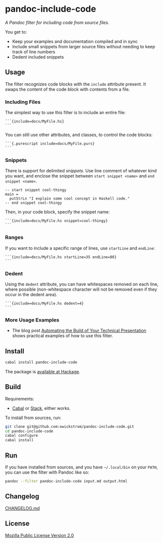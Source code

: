 # pandoc-include-code

_A Pandoc filter for including code from source files._

You get to:

* Keep your examples and documentation compiled and in sync
* Include small snippets from larger source files without needing to keep
  track of line numbers
* Dedent included snippets

## Usage

The filter recognizes code blocks with the `include` attribute present. It
swaps the content of the code block with contents from a file.

### Including Files

The simplest way to use this filter is to include an entire file:

    ```{include=docs/MyFile.hs}
    ```

You can still use other attributes, and classes, to control the code blocks:

    ```{.purescript include=docs/MyFile.purs}
    ```

### Snippets

There is support for delimited _snippets_. Use line comment of whatever kind
you want, and enclose the snippet between `start snippet <name>` and
`end snippet <name>`.

    -- start snippet cool-thingy
    main =
      putStrLn "I explain some cool concept in Haskell code."
    -- end snippet cool-thingy

Then, in your code block, specify the snippet name:

    ```{include=docs/MyFile.hs snippet=cool-thingy}
    ```

### Ranges

If you want to include a specific range of lines, use `startLine` and `endLine`:

    ```{include=docs/MyFile.hs startLine=35 endLine=80}
    ```

### Dedent

Using the `dedent` attribute, you can have whitespaces removed on each line,
where possible (non-whitespace character will not be removed even if they occur
in the dedent area).

    ```{include=docs/MyFile.hs dedent=4}
    ```

### More Usage Examples

* The blog post [Automating the Build of Your Technical Presentation](https://wickstrom.tech/programming/2017/09/24/automating-the-build-of-your-technical-presentation.html)
  shows practical examples of how to use this filter.

## Install

```bash
cabal install pandoc-include-code
```

The package is [available at Hackage](https://hackage.haskell.org/package/pandoc-include-code).

## Build

Requirements:

* [Cabal](https://www.haskell.org/cabal/) or
  [Stack](https://docs.haskellstack.org/en/stable/README/), either works.

To install from sources, run:

```bash
git clone git@github.com:owickstrom/pandoc-include-code.git
cd pandoc-include-code
cabal configure
cabal install
```

## Run

If you have installed from sources, and you have `~/.local/bin` on your
`PATH`, you can use the filter with Pandoc like so:

```bash
pandoc --filter pandoc-include-code input.md output.html
```

## Changelog

[CHANGELOG.md](CHANGELOG.md)

## License

[Mozilla Public License Version 2.0](LICENSE)
